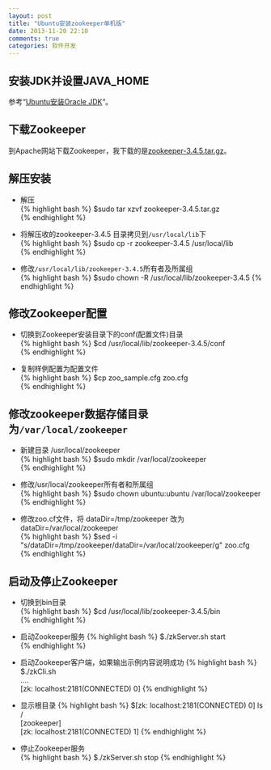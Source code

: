 ```yaml
---
layout: post
title: "Ubuntu安装zookeeper单机版"
date: 2013-11-20 22:10
comments: true
categories: 软件开发
---
```


## 安装JDK并设置JAVA_HOME    
参考“[Ubuntu安装Oracle JDK](http://fengbaoxp.github.io/2014-01/orinstall-oracle-jdk/)“。    

## 下载Zookeeper        
到Apache网站下载Zookeeper，我下载的是[zookeeper-3.4.5.tar.gz](http://www.fayea.com/apache-mirror/zookeeper/zookeeper-3.4.5/zookeeper-3.4.5.tar.gz)。
        
## 解压安装
* 解压    
{% highlight bash %}
$sudo tar xzvf zookeeper-3.4.5.tar.gz    
{% endhighlight %}

* 将解压收的zookeeper-3.4.5 目录拷贝到`/usr/local/lib`下    
{% highlight bash %}
$sudo cp -r zookeeper-3.4.5 /usr/local/lib    
{% endhighlight %}

* 修改`/usr/local/lib/zookeeper-3.4.5`所有者及所属组    
{% highlight bash %}
$sudo chown -R /usr/local/lib/zookeeper-3.4.5
{% endhighlight %}





## 修改Zookeeper配置     
* 切换到Zookeeper安装目录下的conf(配置文件)目录    
{% highlight bash %}
$cd /usr/local/lib/zookeeper-3.4.5/conf    
{% endhighlight %}

* 复制样例配置为配置文件    
{% highlight bash %}
$cp zoo_sample.cfg zoo.cfg    
{% endhighlight %}

## 修改zookeeper数据存储目录为`/var/local/zookeeper`
* 新建目录 /usr/local/zookeeper   
{% highlight bash %}
$sudo mkdir /var/local/zookeeper    
{% endhighlight %}

* 修改/usr/local/zookeeper所有者和所属组    
{% highlight bash %}
$sudo chown ubuntu:ubuntu /var/local/zookeeper    
{% endhighlight %}

* 修改zoo.cf文件，将 dataDir=/tmp/zookeeper 改为 dataDir=/var/local/zookeeper    
{% highlight bash %}
$sed -i "s/dataDir=\/tmp\/zookeeper/dataDir=\/var\/local\/zookeeper/g" zoo.cfg    
{% endhighlight %}

## 启动及停止Zookeeper    
* 切换到bin目录    
{% highlight bash %}
$cd /usr/local/lib/zookeeper-3.4.5/bin    
{% endhighlight %}  

* 启动Zookeeper服务
{% highlight bash %}
$./zkServer.sh start    
{% endhighlight %}    
        
* 启动Zookeeper客户端，如果输出示例内容说明成功
{% highlight bash %}
$./zkCli.sh         
....                                                                     
[zk:  localhost:2181(CONNECTED) 0] 
{% endhighlight %}

* 显示根目录
{% highlight bash %}
$[zk:  localhost:2181(CONNECTED) 0] ls /    
[zookeeper]                                                  
[zk:  localhost:2181(CONNECTED) 1]
{% endhighlight %}    

* 停止Zookeeper服务    
{% highlight bash %}
$./zkServer.sh stop
{% endhighlight %}